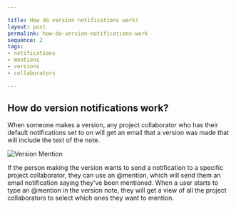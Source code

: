 ```yaml
---

title: How do version notifications work?
layout: post
permalink: how-do-version-notifications-work
sequence: 2
tags:
- notifications
- mentions
- versions
- collaborators

---
```


## How do version notifications work? 

When someone makes a version, any project collaborator who has their default notifications set to on will get an email that a version was made that will include the text of the note. 

![Version Mention](https://s3.amazonaws.com/beegit-images/helpImages/version-mention.png)

If the person making the version wants to send a notification to a specific project collaborator, they can use an @mention, which will send them an email notification saying they've been mentioned. When a user starts to type an @mention in the version note, they will get a view of all the project collaborators to select which ones they want to mention.
